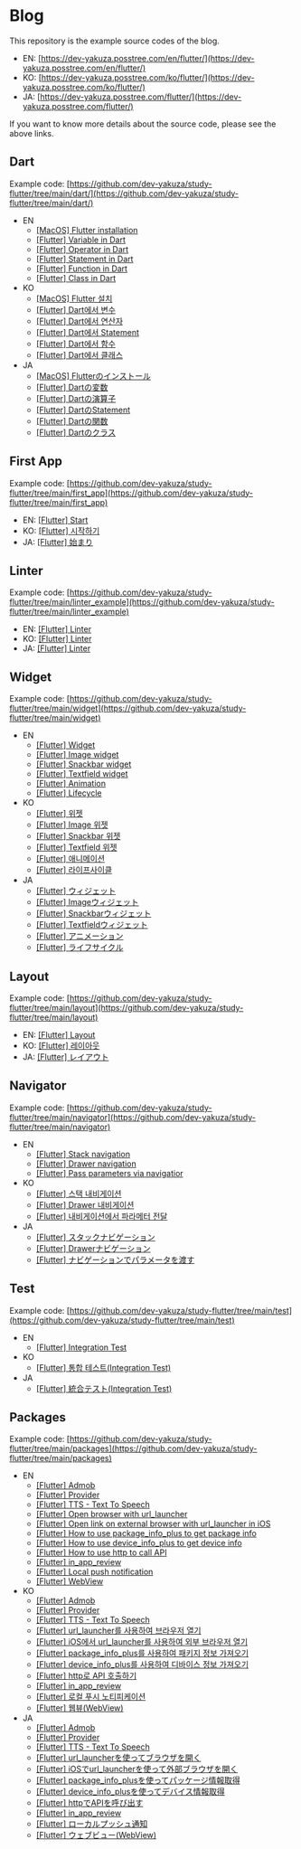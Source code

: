 # Blog

This repository is the example source codes of the blog.

- EN: [https://dev-yakuza.posstree.com/en/flutter/](https://dev-yakuza.posstree.com/en/flutter/)
- KO: [https://dev-yakuza.posstree.com/ko/flutter/](https://dev-yakuza.posstree.com/ko/flutter/)
- JA: [https://dev-yakuza.posstree.com/flutter/](https://dev-yakuza.posstree.com/flutter/)

If you want to know more details about the source code, please see the above links.

## Dart

Example code: [https://github.com/dev-yakuza/study-flutter/tree/main/dart/](https://github.com/dev-yakuza/study-flutter/tree/main/dart/)

- EN
  - [[MacOS] Flutter installation](https://dev-yakuza.posstree.com/en/flutter/installation/)
  - [[Flutter] Variable in Dart](https://dev-yakuza.posstree.com/en/flutter/dart/variable/)
  - [[Flutter] Operator in Dart](https://dev-yakuza.posstree.com/en/flutter/dart/operator/)
  - [[Flutter] Statement in Dart](https://dev-yakuza.posstree.com/en/flutter/dart/statement/)
  - [[Flutter] Function in Dart](https://dev-yakuza.posstree.com/en/flutter/dart/function/)
  - [[Flutter] Class in Dart](https://dev-yakuza.posstree.com/en/flutter/dart/class/)
- KO
  - [[MacOS] Flutter 설치](https://dev-yakuza.posstree.com/ko/flutter/installation/)
  - [[Flutter] Dart에서 변수](https://dev-yakuza.posstree.com/ko/flutter/dart/variable/)
  - [[Flutter] Dart에서 연산자](https://dev-yakuza.posstree.com/ko/flutter/dart/operator/)
  - [[Flutter] Dart에서 Statement](https://dev-yakuza.posstree.com/ko/flutter/dart/statement/)
  - [[Flutter] Dart에서 함수](https://dev-yakuza.posstree.com/ko/flutter/dart/function/)
  - [[Flutter] Dart에서 클래스](https://dev-yakuza.posstree.com/ko/flutter/dart/class/)
- JA
  - [[MacOS] Flutterのインストール](https://dev-yakuza.posstree.com/flutter/installation/)
  - [[Flutter] Dartの変数](https://dev-yakuza.posstree.com/flutter/dart/variable/)
  - [[Flutter] Dartの演算子](https://dev-yakuza.posstree.com/flutter/dart/operator/)
  - [[Flutter] DartのStatement](https://dev-yakuza.posstree.com/flutter/dart/statement/)
  - [[Flutter] Dartの関数](https://dev-yakuza.posstree.com/flutter/dart/function/)
  - [[Flutter] Dartのクラス](https://dev-yakuza.posstree.com/flutter/dart/class/)

## First App

Example code: [https://github.com/dev-yakuza/study-flutter/tree/main/first_app](https://github.com/dev-yakuza/study-flutter/tree/main/first_app)

- EN: [[Flutter] Start](https://dev-yakuza.posstree.com/en/flutter/start/)
- KO: [[Flutter] 시작하기](https://dev-yakuza.posstree.com/ko/flutter/start/)
- JA: [[Flutter] 始まり](https://dev-yakuza.posstree.com/flutter/start/)

## Linter

Example code: [https://github.com/dev-yakuza/study-flutter/tree/main/linter_example](https://github.com/dev-yakuza/study-flutter/tree/main/linter_example)

- EN: [[Flutter] Linter](https://dev-yakuza.posstree.com/en/flutter/linter/)
- KO: [[Flutter] Linter](https://dev-yakuza.posstree.com/ko/flutter/linter/)
- JA: [[Flutter] Linter](https://dev-yakuza.posstree.com/flutter/linter/)

## Widget

Example code: [https://github.com/dev-yakuza/study-flutter/tree/main/widget](https://github.com/dev-yakuza/study-flutter/tree/main/widget)

- EN
  - [[Flutter] Widget](https://dev-yakuza.posstree.com/en/flutter/widget/)
  - [[Flutter] Image widget](https://dev-yakuza.posstree.com/en/flutter/widget/image/)
  - [[Flutter] Snackbar widget](https://dev-yakuza.posstree.com/en/flutter/widget/snackbar/)
  - [[Flutter] Textfield widget](https://dev-yakuza.posstree.com/en/flutter/widget/textfield/)
  - [[Flutter] Animation](https://dev-yakuza.posstree.com/en/flutter/widget/animated/)
  - [[Flutter] Lifecycle](https://dev-yakuza.posstree.com/en/flutter/widget/lifecycle/)
- KO
  - [[Flutter] 위젯](https://dev-yakuza.posstree.com/ko/flutter/widget/)
  - [[Flutter] Image 위젯](https://dev-yakuza.posstree.com/ko/flutter/widget/image/)
  - [[Flutter] Snackbar 위젯](https://dev-yakuza.posstree.com/ko/flutter/widget/snackbar/)
  - [[Flutter] Textfield 위젯](https://dev-yakuza.posstree.com/ko/flutter/widget/textfield/)
  - [[Flutter] 애니메이션](https://dev-yakuza.posstree.com/ko/flutter/widget/animated/)
  - [[Flutter] 라이프사이클](https://dev-yakuza.posstree.com/ko/flutter/widget/lifecycle/)
- JA
  - [[Flutter] ウィジェット](https://dev-yakuza.posstree.com/flutter/widget/)
  - [[Flutter] Imageウィジェット](https://dev-yakuza.posstree.com/flutter/widget/image/)
  - [[Flutter] Snackbarウィジェット](https://dev-yakuza.posstree.com/flutter/widget/snackbar/)
  - [[Flutter] Textfieldウィジェット](https://dev-yakuza.posstree.com/flutter/widget/textfield/)
  - [[Flutter] アニメーション](https://dev-yakuza.posstree.com/flutter/widget/animated/)
  - [[Flutter] ライフサイクル](https://dev-yakuza.posstree.com/flutter/widget/lifecycle/)

## Layout

Example code: [https://github.com/dev-yakuza/study-flutter/tree/main/layout](https://github.com/dev-yakuza/study-flutter/tree/main/layout)

- EN: [[Flutter] Layout](https://dev-yakuza.posstree.com/en/flutter/layout/)
- KO: [[Flutter] 레이아웃](https://dev-yakuza.posstree.com/ko/flutter/layout/)
- JA: [[Flutter] レイアウト](https://dev-yakuza.posstree.com/flutter/layout/)

## Navigator

Example code: [https://github.com/dev-yakuza/study-flutter/tree/main/navigator](https://github.com/dev-yakuza/study-flutter/tree/main/navigator)

- EN
  - [[Flutter] Stack navigation](https://dev-yakuza.posstree.com/en/flutter/navigator/stack/)
  - [[Flutter] Drawer navigation](https://dev-yakuza.posstree.com/en/flutter/navigator/drawer/)
  - [[Flutter] Pass parameters via navigatior](https://dev-yakuza.posstree.com/en/flutter/navigator/parameters/)
- KO
  - [[Flutter] 스택 내비게이션](https://dev-yakuza.posstree.com/ko/flutter/navigator/stack/)
  - [[Flutter] Drawer 내비게이션](https://dev-yakuza.posstree.com/ko/flutter/navigator/drawer/)
  - [[Flutter] 내비게이션에서 파라메터 전달](https://dev-yakuza.posstree.com/ko/flutter/navigator/parameters/)
- JA
  - [[Flutter] スタックナビゲーション](https://dev-yakuza.posstree.com/flutter/navigator/stack/)
  - [[Flutter] Drawerナビゲーション](https://dev-yakuza.posstree.com/flutter/navigator/drawer/)
  - [[Flutter] ナビゲーションでパラメータを渡す](https://dev-yakuza.posstree.com/flutter/navigator/parameters/)

## Test

Example code: [https://github.com/dev-yakuza/study-flutter/tree/main/test](https://github.com/dev-yakuza/study-flutter/tree/main/test)

- EN
  - [[Flutter] Integration Test](https://dev-yakuza.posstree.com/en/flutter/integration-test/)
- KO
  - [[Flutter] 통합 테스트(Integration Test)](https://dev-yakuza.posstree.com/ko/flutter/integration-test/)
- JA
  - [[Flutter] 統合テスト(Integration Test)](https://dev-yakuza.posstree.com/flutter/integration-test/)

## Packages

Example code: [https://github.com/dev-yakuza/study-flutter/tree/main/packages](https://github.com/dev-yakuza/study-flutter/tree/main/packages)

- EN
  - [[Flutter] Admob](https://dev-yakuza.posstree.com/en/flutter/admob/)
  - [[Flutter] Provider](https://dev-yakuza.posstree.com/en/flutter/provider/)
  - [[Flutter] TTS - Text To Speech](https://dev-yakuza.posstree.com/en/flutter/tts/)
  - [[Flutter] Open browser with url_launcher](https://dev-yakuza.posstree.com/en/flutter/url_launcher/)
  - [[Flutter] Open link on external browser with url_launcher in iOS](https://dev-yakuza.posstree.com/en/flutter/url_launcher/external_link/)
  - [[Flutter] How to use package_info_plus to get package info](https://dev-yakuza.posstree.com/en/flutter/package_info_plus/)
  - [[Flutter] How to use device_info_plus to get device info](https://dev-yakuza.posstree.com/en/flutter/device_info_plus/)
  - [[Flutter] How to use http to call API](https://dev-yakuza.posstree.com/en/flutter/http/)
  - [[Flutter] in_app_review](https://dev-yakuza.posstree.com/en/flutter/in_app_review/)
  - [[Flutter] Local push notification](https://dev-yakuza.posstree.com/en/flutter/flutter_local_notifications/)
  - [[Flutter] WebView](https://dev-yakuza.posstree.com/en/flutter/webview_flutter/)
- KO
  - [[Flutter] Admob](https://dev-yakuza.posstree.com/ko/flutter/admob/)
  - [[Flutter] Provider](https://dev-yakuza.posstree.com/ko/flutter/provider/)
  - [[Flutter] TTS - Text To Speech](https://dev-yakuza.posstree.com/ko/flutter/tts/)
  - [[Flutter] url_launcher를 사용하여 브라우저 열기](https://dev-yakuza.posstree.com/ko/flutter/url_launcher/)
  - [[Flutter] iOS에서 url_launcher를 사용하여 외부 브라우저 열기](https://dev-yakuza.posstree.com/ko/flutter/url_launcher/external_link/)
  - [[Flutter] package_info_plus를 사용하여 패키지 정보 가져오기](https://dev-yakuza.posstree.com/ko/flutter/package_info_plus/)
  - [[Flutter] device_info_plus를 사용하여 디바이스 정보 가져오기](https://dev-yakuza.posstree.com/ko/flutter/device_info_plus/)
  - [[Flutter] http로 API 호출하기](https://dev-yakuza.posstree.com/ko/flutter/http/)
  - [[Flutter] in_app_review](https://dev-yakuza.posstree.com/ko/flutter/in_app_review/)
  - [[Flutter] 로컬 푸시 노티피케이션](https://dev-yakuza.posstree.com/en/flutter/flutter_local_notifications/)
  - [[Flutter] 웹뷰(WebView)](https://dev-yakuza.posstree.com/en/flutter/webview_flutter/)
- JA
  - [[Flutter] Admob](https://dev-yakuza.posstree.com/flutter/admob/)
  - [[Flutter] Provider](https://dev-yakuza.posstree.com/flutter/provider/)
  - [[Flutter] TTS - Text To Speech](https://dev-yakuza.posstree.com/flutter/tts/)
  - [[Flutter] url_launcherを使ってブラウザを開く](https://dev-yakuza.posstree.com/flutter/url_launcher/)
  - [[Flutter] iOSでurl_launcherを使って外部ブラウザを開く](https://dev-yakuza.posstree.com/flutter/url_launcher/external_link/)
  - [[Flutter] package_info_plusを使ってパッケージ情報取得](https://dev-yakuza.posstree.com/flutter/package_info_plus/)
  - [[Flutter] device_info_plusを使ってデバイス情報取得](https://dev-yakuza.posstree.com/flutter/device_info_plus/)
  - [[Flutter] httpでAPIを呼び出す](https://dev-yakuza.posstree.com/flutter/http/)
  - [[Flutter] in_app_review](https://dev-yakuza.posstree.com/flutter/in_app_review/)
  - [[Flutter] ローカルプッシュ通知](https://dev-yakuza.posstree.com/en/flutter/flutter_local_notifications/)
  - [[Flutter] ウェブビュー(WebView)](https://dev-yakuza.posstree.com/en/flutter/webview_flutter/)
